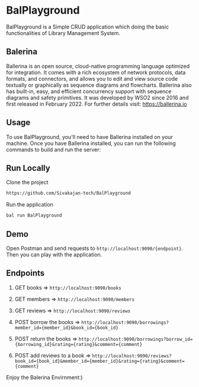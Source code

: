 # BalPlayground
BalPlayground is a Simple CRUD application which doing the basic functionalities of Library Management System.

## Balerina
Ballerina is an open source, cloud-native programming language optimized for integration. It comes with a rich ecosystem of network protocols, data formats, and connectors, and allows you to edit and view source code textually or graphically as sequence diagrams and flowcharts. Ballerina also has built-in, easy, and efficient concurrency support with sequence diagrams and safety primitives. It was developed by WSO2 since 2016 and first released in February 2022.
For further details visit: https://ballerina.io

## Usage
To use BalPlayground, you'll need to have Ballerina installed on your machine. Once you have Ballerina installed, you can run the following commands to build and run the server:

## Run Locally
Clone the project
```bash
https://github.com/Sivakajan-tech/BalPlayground
```

Run the application
```bash
bal run BalPlayground
```

## Demo
Open Postman and send requests to `http://localhost:9090/{endpoint}`. Then you can play with the application.

## Endpoints
1. GET books => `http://localhost:9090/books`

2. GET members => `http://localhost:9090/members`

3. GET reviews => `http://localhost:9090/reviews`

4. POST borrow the books => `http://localhost:9090/borrowings?member_id={member_id}&book_id={book_id}`

5. POST return the books => `http://localhost:9090/borrowings?borrow_id={borrowing_id}&rating={rating}&comment={comment}`

6. POST add reviews to a book => `http://localhost:9090/reviews?book_id={book_id}&member_id={member_id}&rating={rating}&comment={comment}`

Enjoy the Balerina Envirnment:)
